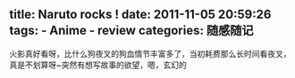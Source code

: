 title: Naruto rocks !
date: 2011-11-05 20:59:26
tags: 
    - Anime
    - review
categories: 随感随记
---

火影真好看呀，比什么狗夜叉的狗血情节丰富多了，当初耗费那么长时间看夜叉，真是不划算呀~突然有想写故事的欲望，嗯，玄幻的

